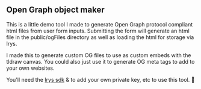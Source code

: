 ## Open Graph object maker

This is a little demo tool I made to generate Open Graph protocol compliant html files from user form inputs. Submitting the form will generate an html file in the public/ogFiles directory as well as loading the html for storage via Irys. 

I made this to generate custom OG files to use as custom embeds with the tldraw canvas. You could also just use it to  generate OG meta tags to add to your own websites. 

You'll need the [Irys sdk](https://docs.irys.xyz/developer-docs/irys-sdk) & to add your own private key, etc to use this tool. 🫡